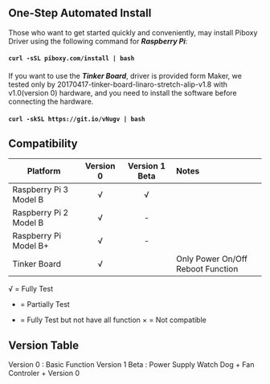 ## One-Step Automated Install
Those who want to get started quickly and conveniently, may install Piboxy Driver using the following command for ***Raspberry Pi***:

#### `curl -sSL piboxy.com/install | bash`

If you want to use the ***Tinker Board***, driver is provided form Maker, we tested only by 20170417-tinker-board-linaro-stretch-alip-v1.8 with v1.0(version 0) hardware, and you need to install the software before connecting the hardware.

#### `curl -skSL https://git.io/vNugv | bash`


## Compatibility

Platform|Version 0|Version 1 Beta|Notes
------------------ | :----------: | :----------: | :---------
Raspberry Pi 3 Model B|√|√|
Raspberry Pi 2 Model B |√|-|
Raspberry Pi Model B+|√|-|
Tinker Board |√||Only Power On/Off Reboot Function

√ = Fully Test
- = Partially Test
* = Fully Test but not have all function
× = Not compatible

## Version Table

Version 0 : Basic Function
Version 1 Beta : Power Supply Watch Dog + Fan Controler + Version 0
